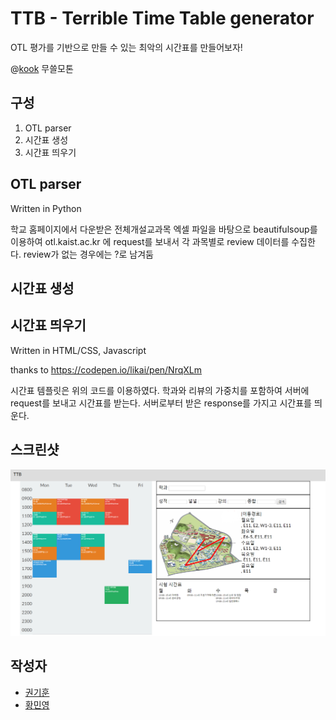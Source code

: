 # TTB - Terrible Time Table generator
OTL 평가를 기반으로 만들 수 있는 최악의 시간표를 만들어보자! 

@[kook](https://github.com/team-kook) 무쓸모톤


## 구성
1. OTL parser
2. 시간표 생성
3. 시간표 띄우기

## OTL parser

Written in Python

학교 홈페이지에서 다운받은 전체개설교과목 엑셀 파일을 바탕으로 beautifulsoup를 이용하여 otl.kaist.ac.kr 에 request를 보내서 각 과목별로 review 데이터를 수집한다. review가 없는 경우에는 ?로 남겨둠

## 시간표 생성

## 시간표 띄우기

Written in HTML/CSS, Javascript

thanks to https://codepen.io/likai/pen/NrqXLm 

시간표 템플릿은 위의 코드를 이용하였다.
학과와 리뷰의 가중치를 포함하여 서버에 request를 보내고 시간표를 받는다.
서버로부터 받은 response를 가지고 시간표를 띄운다.


## 스크린샷
![screenshot](./screenshot.PNG)

## 작성자
- [권기훈](https://github.com/KwonKyoon)
- [황민영](https://github.com/Daniel-H-99)

